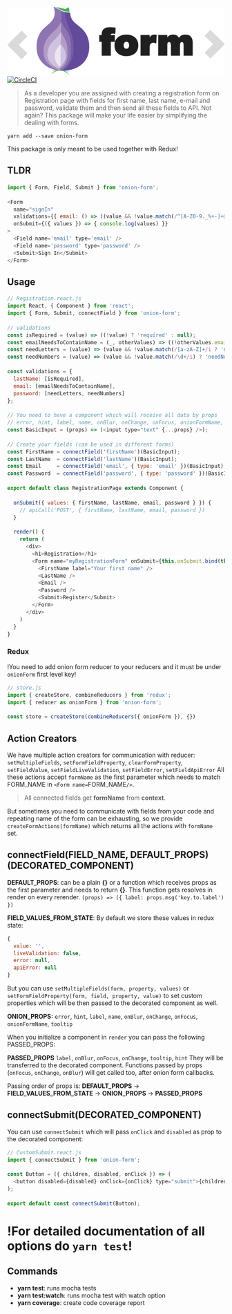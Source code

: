 ![Onion Form](https://raw.githubusercontent.com/blueberryapps/onion-form/master/onion-form.png)
[![CircleCI](https://circleci.com/gh/blueberryapps/onion-form.svg?style=svg&circle-token=354f9bfd4c09ed529e4ff20019fc6668d03d9aa1)](https://circleci.com/gh/blueberryapps/onion-form)

> As a developer you are assigned with creating a registration form on Registration page
> with fields for first name, last name, e-mail and password, validate them and then
> send all these fields to API. Not again? This package will make your life easier by simplifying the dealing with forms.

```
yarn add --save onion-form
```

This package is only meant to be used together with Redux!

## TLDR

```javascript
import { Form, Field, Submit } from 'onion-form';

<Form
  name="signIn"
  validations={{ email: () => ((value && !value.match(/^[A-Z0-9._%+-]+@[A-Z0-9.-]+\.[A-Z]{2,4}$/i)) ? 'wrongFormat' : null) }}
  onSubmit={({ values }) => { console.log(values) }}
>
  <Field name='email' type='email' />
  <Field name='password' type='password' />
  <Submit>Sign In</Submit>
</Form>
```

## Usage

```javascript
// Registration.react.js
import React, { Component } from 'react';
import { Form, Submit, connectField } from 'onion-form';

// validations
const isRequired = (value) => ((!value) ? 'required' : null);
const emailNeedsToContainName = (_, otherValues) => ((!otherValues.email || otherValues.email.indexOf(otherValues.name) === -1) ? 'invalidEmail' : null);
const needLetters = (value) => (value && !value.match(/[a-zA-Z]+/i ? 'needLetters' : null);
const needNumbers = (value) => (value && !value.match(/\d+/i) ? 'needNumbers' : null);

const validations = {
  lastName: [isRequired],
  email: [emailNeedsToContainName],
  password: [needLetters, needNumbers]
};

// You need to have a component which will receive all data by props
// error, hint, label, name, onBlur, onChange, onFocus, onionFormName, tooltip
const BasicInput = (props) => (<input type="text" {...props} />);

// Create your fields (can be used in different forms)
const FirstName = connectField('firstName')(BasicInput);
const LastName  = connectField('lastName')(BasicInput);
const Email     = connectField('email', { type: 'email' })(BasicInput);
const Password  = connectField('password', { type: 'password' })(BasicInput);

export default class RegistrationPage extends Component {

  onSubmit({ values: { firstName, lastName, email, password } }) {
    // apiCall('POST', { firstName, lastName, email, password })
  }

  render() {
    return (
      <div>
        <h1>Registration</h1>
        <Form name="myRegistrationForm" onSubmit={this.onSubmit.bind(this)} validations={validations}>
          <FirstName label="Your first name" />
          <LastName />
          <Email />
          <Password />
          <Submit>Register</Submit>
        </Form>
      </div>
    )
  }
}
```

### Redux

!You need to add onion form reducer to your reducers and it must be under `onionForm` first level key!

```javascript
// store.js
import { createStore, combineReducers } from 'redux';
import { reducer as onionForm } from 'onion-form';

const store = createStore(combineReducers({ onionForm }), {})
```

## Action Creators

We have multiple action creators for communication with reducer:
`setMultipleFields`, `setFormFieldProperty`, `clearFormProperty`, `setFieldValue`,
`setFieldLiveValidation`, `setFieldError`, `setFieldApiError`
All these actions accept `formName` as the first parameter which needs to match FORM_NAME in `<Form name=`FORM_NAME`/>`.

> All connected fields get __formName__ from __context__.

But sometimes you need to communicate with fields from your code and repeating
name of the form can be exhausting, so we provide `createFormActions(formName)`
which returns all the actions with `formName` set.

## connectField(FIELD_NAME, DEFAULT_PROPS)(DECORATED_COMPONENT)

__DEFAULT_PROPS__:
can be a plain __{}__ or a function which receives props as
the first parameter and needs to return __{}__. This function gets resolves in render on every rerender.
`(props) => ({ label: props.msg('key.to.label') })`

__FIELD_VALUES_FROM_STATE__:
By default we store these values in redux state:
```javascript
{
  value: '',
  liveValidation: false,
  error: null,
  apiError: null
}
```
But you can use
`setMultipleFields(form, property, values)` or
`setFormFieldProperty(form, field, property, value)`
to set custom properties which will be then passed to the decorated component as well.

__ONION_PROPS:__
`error`, `hint`, `label`, `name`, `onBlur`, `onChange`, `onFocus`, `onionFormName`, `tooltip`

When you initialize a component in `render` you can pass the following PASSED_PROPS:

__PASSED_PROPS__
`label`, `onBlur`, `onFocus`, `onChange`, `tooltip`, `hint`
They will be transferred to the decorated component.
Functions passed by props (`onFocus`, `onChange`, `onBlur`) will get called too, after onion form callbacks.

Passing order of props is: __DEFAULT_PROPS__ -> __FIELD_VALUES_FROM_STATE__ -> __ONION_PROPS__ -> __PASSED_PROPS__

## connectSubmit(DECORATED_COMPONENT)

You can use `connectSubmit` which will pass `onClick` and `disabled` as prop to the decorated component:

```js
// CustomSubmit.react.js
import { connectSubmit } from 'onion-form';

const Button = ({ children, disabled, onClick }) => (
  <button disabled={disabled} onClick={onClick} type="submit">{children}</button>
);

export default const connectSubmit(Button);
```

# !For detailed documentation of all options do `yarn test`!

## Commands
* __yarn test__: runs mocha tests
* __yarn test:watch__: runs mocha test with watch option
* __yarn coverage__: create code coverage report
